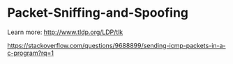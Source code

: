 # Packet-Sniffing-and-Spoofing

Learn more:
http://www.tldp.org/LDP/tlk

https://stackoverflow.com/questions/9688899/sending-icmp-packets-in-a-c-program?rq=1
